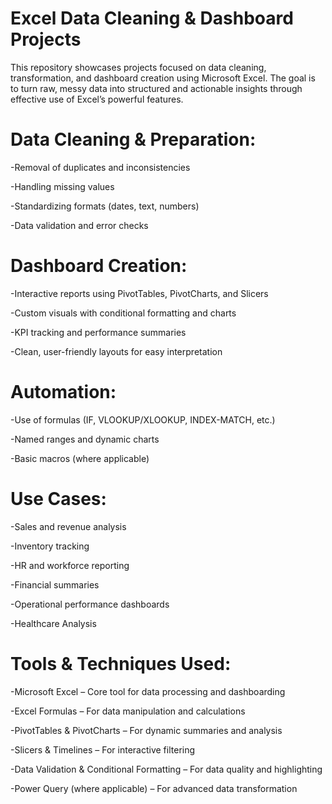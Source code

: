 # Excel Data Cleaning & Dashboard Projects

This repository showcases projects focused on data cleaning, transformation, and dashboard creation using Microsoft Excel. The goal is to turn raw, messy data into structured and actionable insights through effective use of Excel’s powerful features.



# Data Cleaning & Preparation:

-Removal of duplicates and inconsistencies

-Handling missing values

-Standardizing formats (dates, text, numbers)

-Data validation and error checks



# Dashboard Creation:

-Interactive reports using PivotTables, PivotCharts, and Slicers

-Custom visuals with conditional formatting and charts

-KPI tracking and performance summaries

-Clean, user-friendly layouts for easy interpretation



# Automation:

-Use of formulas (IF, VLOOKUP/XLOOKUP, INDEX-MATCH, etc.)

-Named ranges and dynamic charts

-Basic macros (where applicable)



# Use Cases:

-Sales and revenue analysis

-Inventory tracking

-HR and workforce reporting

-Financial summaries

-Operational performance dashboards

-Healthcare Analysis



# Tools & Techniques Used:

-Microsoft Excel – Core tool for data processing and dashboarding

-Excel Formulas – For data manipulation and calculations

-PivotTables & PivotCharts – For dynamic summaries and analysis

-Slicers & Timelines – For interactive filtering

-Data Validation & Conditional Formatting – For data quality and highlighting

-Power Query (where applicable) – For advanced data transformation
